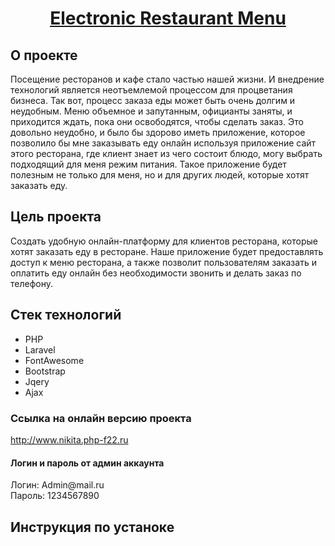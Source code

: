 <h1 align="center"><a href="http://www.nikita.php-f22.ru" target="_blank">Electronic Restaurant Menu</a></h1>

<h2>О проекте</h2>
    <p>Посещение ресторанов и кафе стало частью нашей жизни. И внедрение технологий является неотъемлемой процессом для процветания бизнеса. Так вот, процесс заказа еды может быть очень долгим и неудобным. Меню объемное и запутанным, официанты заняты, и приходится ждать, пока они освободятся, чтобы сделать заказ. Это довольно неудобно, и было бы здорово иметь приложение, которое позволило бы мне заказывать еду онлайн используя приложение  сайт этого ресторана, где клиент знает из чего состоит блюдо, могу выбрать подходящий для меня режим питания.
Такое приложение будет полезным не только для меня, но и для других людей, которые хотят заказать еду. </p>

<h2>Цель проекта</h2>
    <p>Создать удобную онлайн-платформу для клиентов ресторана, которые хотят заказать еду в ресторане. Наше приложение будет предоставлять доступ к меню ресторана, а также позволит пользователям заказать и оплатить еду онлайн без необходимости звонить и делать заказ по телефону.</p>
    
<h2>Стек технологий</h2>  
    <ul>
        <li>PHP</li>
        <li>Laravel</li>
        <li>FontAwesome</li>
        <li>Bootstrap</li>
        <li>Jqery</li>
        <li>Ajax</li>
    </ul>  
    
<h3>Ссылка на онлайн версию проекта</h3>
   <a href="http://www.nikita.php-f22.ru" target="_blank">http://www.nikita.php-f22.ru</a> 
   
   <h4>Логин и пароль от админ аккаунта</h4>
   <p>Логин: Admin@mail.ru<br>
   Пароль: 1234567890</p>
   
<h2>Инструкция по устаноке</h2>
